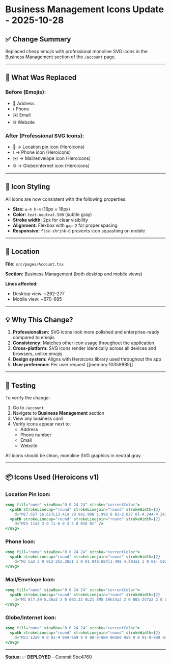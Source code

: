 # Business Management Icons Update - 2025-10-28

## ✅ **Change Summary**

Replaced cheap emojis with professional monoline SVG icons in the Business Management section of the `/account` page.

---

## 🔄 **What Was Replaced**

### Before (Emojis):
- 📍 Address
- 📞 Phone
- ✉️ Email
- 🌐 Website

### After (Professional SVG Icons):
- 📍 → Location pin icon (Heroicons)
- 📞 → Phone icon (Heroicons)
- ✉️ → Mail/envelope icon (Heroicons)
- 🌐 → Globe/internet icon (Heroicons)

---

## 🎨 **Icon Styling**

All icons are now consistent with the following properties:
- **Size:** `w-4 h-4` (16px × 16px)
- **Color:** `text-neutral-500` (subtle gray)
- **Stroke width:** 2px for clear visibility
- **Alignment:** Flexbox with `gap-2` for proper spacing
- **Responsive:** `flex-shrink-0` prevents icon squashing on mobile

---

## 📍 **Location**

**File:** `src/pages/Account.tsx`

**Section:** Business Management (both desktop and mobile views)

**Lines affected:**
- Desktop view: ~262-277
- Mobile view: ~670-685

---

## 💡 **Why This Change?**

1. **Professionalism:** SVG icons look more polished and enterprise-ready compared to emojis
2. **Consistency:** Matches other icon usage throughout the application
3. **Cross-platform:** SVG icons render identically across all devices and browsers, unlike emojis
4. **Design system:** Aligns with Heroicons library used throughout the app
5. **User preference:** Per user request [[memory:10359885]]

---

## 🧪 **Testing**

To verify the change:

1. Go to `/account`
2. Navigate to **Business Management** section
3. View any business card
4. Verify icons appear next to:
   - Address
   - Phone number
   - Email
   - Website

All icons should be clean, monoline SVG graphics in neutral gray.

---

## 📦 **Icons Used (Heroicons v1)**

### Location Pin Icon:
```jsx
<svg fill="none" viewBox="0 0 24 24" stroke="currentColor">
  <path strokeLinecap="round" strokeLinejoin="round" strokeWidth={2} 
    d="M17.657 16.657L13.414 20.9a1.998 1.998 0 01-2.827 0l-4.244-4.243a8 8 0 1111.314 0z" />
  <path strokeLinecap="round" strokeLinejoin="round" strokeWidth={2} 
    d="M15 11a3 3 0 11-6 0 3 3 0 016 0z" />
</svg>
```

### Phone Icon:
```jsx
<svg fill="none" viewBox="0 0 24 24" stroke="currentColor">
  <path strokeLinecap="round" strokeLinejoin="round" strokeWidth={2} 
    d="M3 5a2 2 0 012-2h3.28a1 1 0 01.948.684l1.498 4.493a1 1 0 01-.502 1.21l-2.257 1.13a11.042 11.042 0 005.516 5.516l1.13-2.257a1 1 0 011.21-.502l4.493 1.498a1 1 0 01.684.949V19a2 2 0 01-2 2h-1C9.716 21 3 14.284 3 6V5z" />
</svg>
```

### Mail/Envelope Icon:
```jsx
<svg fill="none" viewBox="0 0 24 24" stroke="currentColor">
  <path strokeLinecap="round" strokeLinejoin="round" strokeWidth={2} 
    d="M3 8l7.89 5.26a2 2 0 002.22 0L21 8M5 19h14a2 2 0 002-2V7a2 2 0 00-2-2H5a2 2 0 00-2 2v10a2 2 0 002 2z" />
</svg>
```

### Globe/Internet Icon:
```jsx
<svg fill="none" viewBox="0 0 24 24" stroke="currentColor">
  <path strokeLinecap="round" strokeLinejoin="round" strokeWidth={2} 
    d="M21 12a9 9 0 01-9 9m9-9a9 9 0 00-9-9m9 9H3m9 9a9 9 0 01-9-9m9 9c1.657 0 3-4.03 3-9s-1.343-9-3-9m0 18c-1.657 0-3-4.03-3-9s1.343-9 3-9m-9 9a9 9 0 019-9" />
</svg>
```

---

**Status:** ✅ **DEPLOYED** - Commit 9bc4760

